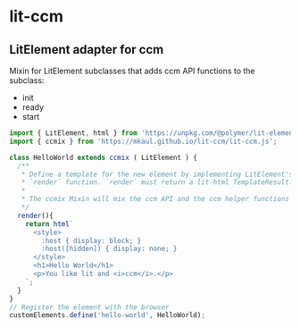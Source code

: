 # lit-ccm
## LitElement adapter for ccm

Mixin for LitElement subclasses that adds ccm API functions to the subclass:
* init
* ready
* start

```javascript
import { LitElement, html } from 'https://unpkg.com/@polymer/lit-element/lit-element.js?module';
import { ccmix } from 'https://mkaul.github.io/lit-ccm/lit-ccm.js';

class HelloWorld extends ccmix ( LitElement ) {
  /**
   * Define a template for the new element by implementing LitElement's
   * `render` function. `render` must return a lit-html TemplateResult.
   * 
   * The ccmix Mixin will mix the ccm API and the ccm helper functions into the element
   */
  render(){
    return html`
      <style>
        :host { display: block; }
        :host([hidden]) { display: none; }
      </style>
      <h1>Hello World</h1>
      <p>You like lit and <i>ccm</i>.</p>
    `;
  }
}
// Register the element with the browser
customElements.define('hello-world', HelloWorld);
```